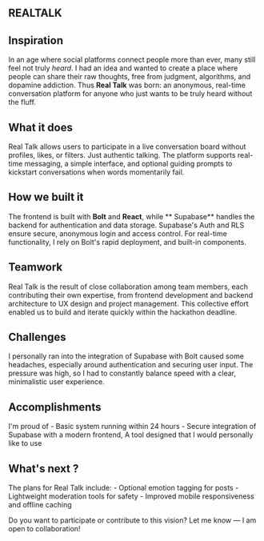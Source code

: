 ## **REALTALK**

## Inspiration
In an age where social platforms connect people more than ever, many still feel not truly *heard*.
I had an idea and wanted to create a place where people can share their raw thoughts, free from judgment, algorithms, and dopamine addiction. Thus **Real Talk** was born: an anonymous, real-time conversation platform for anyone who just wants to be truly heard without the fluff.

## What it does
Real Talk allows users to participate in a live conversation board without profiles, likes, or filters. Just authentic talking. The platform supports real-time messaging, a simple interface, and optional guiding prompts to kickstart conversations when words momentarily fail.

## How we built it
The frontend is built with **Bolt** and **React**, while ** Supabase** handles the backend for authentication and data storage. Supabase's Auth and RLS ensure secure, anonymous login and access control. For real-time functionality, I rely on Bolt's rapid deployment, and built-in components. 

## Teamwork 
Real Talk is the result of close collaboration among team members, each contributing their own expertise, from frontend development and backend architecture to UX design and project management. This collective effort enabled us to build and iterate quickly within the hackathon deadline. 

## Challenges 
I personally ran into the integration of Supabase with Bolt caused some headaches,  especially around authentication and securing user input. The pressure was high, so I had to constantly balance speed with a clear, minimalistic user experience.  

## Accomplishments 
I'm proud of - Basic system running within 24 hours - Secure integration of Supabase with a modern frontend, A tool designed that I would personally like to use 

## What's next ?
The plans for Real Talk include: - Optional emotion tagging for posts - Lightweight moderation tools for safety - Improved mobile responsiveness and offline caching 

Do you want to participate or contribute to this vision? Let me know — I am open to collaboration!
